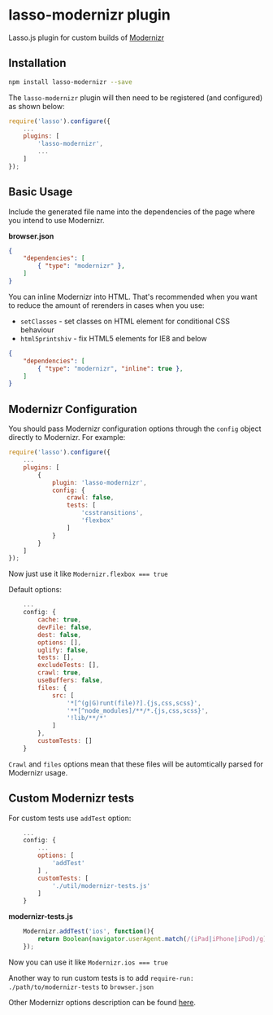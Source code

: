 # lasso-modernizr plugin

Lasso.js plugin for custom builds of [Modernizr](https://modernizr.com)

## Installation

```sh
npm install lasso-modernizr --save
```

The `lasso-modernizr` plugin will then need to be registered (and configured) as shown below:

```javascript
require('lasso').configure({
    ...
    plugins: [
        'lasso-modernizr',
        ...
    ]
});
```

## Basic Usage

Include the generated file name into the dependencies of the page where you intend to use Modernizr.

**browser.json**

```json
{
    "dependencies": [
        { "type": "modernizr" },
    ]
}
```

You can inline Modernizr into HTML. That's recommended when you want to reduce the amount of rerenders in cases when you use:
- `setClasses` - set classes on HTML element for conditional CSS behaviour
- `html5printshiv` - fix HTML5 elements for IE8 and below

```json
{
    "dependencies": [
        { "type": "modernizr", "inline": true },
    ]
}
```

## Modernizr Configuration

You should pass Modernizr configuration options through the `config` object directly to Modernizr. For example:

```js
require('lasso').configure({
    ...
    plugins: [
        {
            plugin: 'lasso-modernizr',
            config: {
                crawl: false,
                tests: [
                    'csstransitions',
                    'flexbox'
                ]
            }
        }
    ]
});
```

Now just use it like `Modernizr.flexbox === true`

Default options:

```js
    ...
    config: {
        cache: true,
        devFile: false,
        dest: false,
        options: [],
        uglify: false,
        tests: [],
        excludeTests: [],
        crawl: true,
        useBuffers: false,
        files: {
            src: [
                '*[^(g|G)runt(file)?].{js,css,scss}',
                '**[^node_modules]/**/*.{js,css,scss}',
                '!lib/**/*'
            ]
        },
        customTests: []
    }
```

`Crawl` and `files` options mean that these files will be automtically parsed for Modernizr usage.

## Custom Modernizr tests

For custom tests use `addTest` option:

```js
    ...
    config: {
        ...
        options: [
            'addTest'
        ] ,
        customTests: [
            './util/modernizr-tests.js'
        ]
    }
```

**modernizr-tests.js**

```js
    Modernizr.addTest('ios', function(){
        return Boolean(navigator.userAgent.match(/(iPad|iPhone|iPod)/g))
    });
```

Now you can use it like `Modernizr.ios === true`

Another way to run custom tests is to add `require-run: ./path/to/modernizr-tests` to `browser.json`

Other Modernizr options description can be found [here](https://github.com/Modernizr/customizr#config-file).
